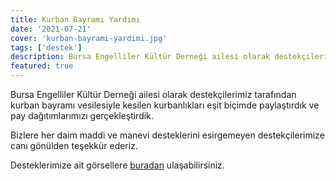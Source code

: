 ```yaml
---
title: Kurban Bayramı Yardımı
date: '2021-07-21'
cover: 'kurban-bayrami-yardimi.jpg'
tags: ['destek']
description: Bursa Engelliler Kültür Derneği ailesi olarak destekçilerimiz tarafından kurban bayramı vesilesiyle kesilen kurbanlıkları eşit biçimde paylaştırarak ihtiyaç sahibi üyelerimize ulaştırdık.
featured: true
---
```


Bursa Engelliler Kültür Derneği ailesi olarak destekçilerimiz tarafından kurban bayramı vesilesiyle kesilen kurbanlıkları eşit biçimde paylaştırdık ve pay dağıtımlarımızı gerçekleştirdik.

Bizlere her daim maddi ve manevi desteklerini esirgemeyen destekçilerimize canı gönülden teşekkür ederiz.

Desteklerimize ait görsellere <a href="https://photos.app.goo.gl/rtRsfuGZJH1UqaNK9" target="_blank" rel="noopener noreferrer">buradan</a> ulaşabilirsiniz.
